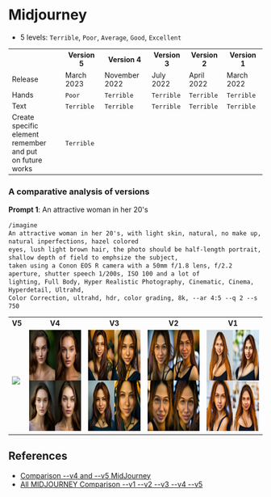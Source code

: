 # Midjourney

* 5 levels: `Terrible`, `Poor`, `Average`, `Good`, `Excellent`

<table>
<tr>
<th></th>
<th>Version 5</th>
<th>Version 4</th>
<th>Version 3</th>
<th>Version 2</th>
<th>Version 1</th>
</tr>
<tr>
<td>Release</td>
<td>March 2023</td>
<td>November 2022</td>
<td>July 2022</td>
<td>April 2022</td>
<td>March 2022</td>
</tr>
<tr>
<td>Hands</td>
<td><code>Poor</code></td>
<td><code>Terrible</code></td>
<td><code>Terrible</code></td>
<td><code>Terrible</code></td>
<td><code>Terrible</code></td>
</tr>
<tr>
<td>Text</td>
<td><code>Terrible</code></td>
<td><code>Terrible</code></td>
<td><code>Terrible</code></td>
<td><code>Terrible</code></td>
<td><code>Terrible</code></td>
</tr>
<tr>
<td>Create specific element<br/>remember and put<br/>on future works</td>
<td><code>Terrible</code></td>
<td></td>
<td></td>
<td></td>
<td></td>
</tr>
<tr>

</tr>
</table>

### A comparative analysis of versions

**Prompt 1**: An attractive woman in her 20's

```
/imagine
An attractive woman in her 20's, with light skin, natural, no make up, natural inperfections, hazel colored 
eyes, lush light brown hair, the photo should be half-length portrait, shallow depth of field to emphsize the subject, 
taken using a Conon EOS R camera with a 50mm f/1.8 lens, f/2.2 aperture, shutter speech 1/200s, ISO 100 and a lot of 
lighting, Full Body, Hyper Realistic Photography, Cinematic, Cinema, Hyperdetail, Ultrahd,
Color Correction, ultrahd, hdr, color grading, 8k, --ar 4:5 --q 2 --s 750
```

<table>
<th><center>V5</center></th>
<th><center>V4</center></th>
<th><center>V3</center></th>
<th><center>V2</center></th>
<th><center>V1</center></th>
</tr>
<tr>
<td><img src="mid_v5_p1.png" height="200"/></td>
<td><img src="mid_v4_p1.png" height="200"/></td>
<td><img src="mid_v3_p1.png" height="200"/></td>
<td><img src="mid_v2_p1.png" height="200"/></td>
<td><img src="mid_v1_p1.webp" height="200"/></td>
</tr>
</table>

## References

* [Comparison --v4 and --v5 MidJourney](https://www.youtube.com/watch?v=laZX2JBxSas&ab_channel=ITrepeat)
* [All MIDJOURNEY Comparison --v1 --v2 --v3 --v4 --v5](https://www.youtube.com/watch?v=y_GGw4dglVU&ab_channel=ITrepeat)
